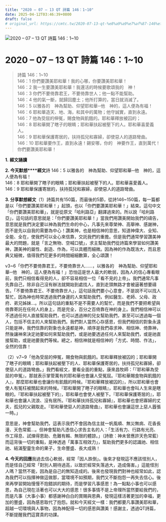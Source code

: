 ```yaml
---
title: "2020 – 07 – 13 QT 詩篇 146：1~10"
date: 2025-04-12T03:46:39+0800
draft: false
# original_url: https://cmtc.tw/2020-07-13-qt-%e8%a9%a9%e7%af%87-146%ef%bc%9a110
---
```


![2020 – 07 – 13 QT 詩篇 146：1\~10](/images/qt.jpg   "2020 – 07 – 13 QT 詩篇 146：1\~10")

# 2020 – 07 – 13 QT 詩篇 146：1\~10

> 詩篇 146：1\~10  
> 146：1 你們要讚美耶和華！我的心哪，你要讚美耶和華！  
> 146：2 我一生要讚美耶和華！我還活的時候要歌頌我的　神！  
> 146：3 你們不要倚靠君王，不要倚靠世人；他一點不能幫助。  
> 146：4 他的氣一斷，就歸回塵土；他所打算的，當日就消滅了。  
> 146：5 以雅各的　神為幫助、仰望耶和華─他　神的，這人便為有福！  
> 146：6 耶和華造天、地、海，和其中的萬物；他守誠實，直到永遠。  
> 146：7 他為受屈的伸冤，賜食物與飢餓的。耶和華釋放被囚的；  
> 146：8 耶和華開了瞎子的眼睛；耶和華扶起被壓下的人。耶和華喜愛義人。  
> 146：9 耶和華保護寄居的，扶持孤兒和寡婦，卻使惡人的道路彎曲。  
> 146：10 耶和華要作王，直到永遠！錫安哪，你的　神要作王，直到萬代！你們要讚美耶和華！

**1.** **經文誦讀**

**2. 今天默想****經文**詩 146：5 以雅各的　神為幫助、仰望耶和華─他　神的，這人便為有福！  
146：8 耶和華開了瞎子的眼睛；耶和華扶起被壓下的人。耶和華喜愛義人。  
146：9 耶和華保護寄居的，扶持孤兒和寡婦，卻使惡人的道路彎曲。

**3. 分享默想經文**（1）詩篇共有150篇，而最後的5節，從詩146\~150篇，每一篇都是以「你們要讚美耶和華！」起頭，也以「你們要讚美耶和華！」結束。這句中文「你們要讚美耶和華」，就是從原文「哈利路亞」翻譯過來的。所以說「哈利路亞」，這句話的意思就是：「你們要讚美耶和華！」當我們用讚美開始我們的禱告，意思就是我們決定要以神為我們生命的中心，凡事先來尊榮神、高舉神、感謝神，而不是先以自我的需要為中心！讚美神，也是相信神的意思，知道神偉大、全知、全能、全在，使我們可以全心來信靠，交託我們的重擔。但是我們通常學習讚美神最大的問題，就是「言之無物、空喊口號」，求主幫助我們從詩篇來學習如何讚美神，讚美神的屬性、創造、作為，可以具體而細微。因為神的作為既浩大，而且恩典又細微，值得我們花更多的時間細細數算，全心頌讚！

v3\~6「你們不要倚靠君王，不要倚靠世人……，以雅各的　神為幫助、仰望耶和華─他　神的，這人便為有福！」恐怕這是世人最大的軟弱，因為人的信心專看眼前，我們只相信看得見的人，卻不容易相信一位「看不見的上帝」。我們通常凡事先靠自己，除非自己沒有辦法就開始到處找人，直到走頭無路才會被逼著想要禱告。「不要倚靠君王、不要倚靠世人」，這句話我們要小心意會，不是說不可以找人幫忙，因為神也時常透過我們身邊的人來幫助我們，例如醫生、老師、父母、政府、弟兄姊妹…。所以這句話的重點不是不需要人的幫忙，而是我們不要把希望與倚靠寄託在任何人的身上，而是完全，百分之百倚靠在神的身上。我們相信神可以不透過任何人直接幫助我們，也可以透過神的兒女幫助我們，甚至可以透過每一個人，包括不信主的人來幫助我們。我們對人當然心存感恩，但我們相信的對象永遠只能是神，我們信靠的對象也永遠都是神，順序是我們尋求神、相信神、倚靠神，然後讓神來決定祂要如何來幫助我們，或是祂要透過任何人來幫助我們，或是祂直接幫助，或是祂要我們等候。總之，相信神就是相信神的「方式、時間、作法」，全然的信靠！

（2）v7\~9「他為受屈的伸冤，賜食物與飢餓的。耶和華釋放被囚的；耶和華開了瞎子的眼睛；耶和華扶起被壓下的人、耶和華保護寄居的，扶持孤兒和寡婦，卻使惡人的道路彎曲。」我們看經文，要看全面的重點，康來昌牧師：「『耶和華為受屈的申冤』，那就表示掌管萬有的耶和華也會讓人受冤屈。『耶和華賜食物與飢餓的人』，那麼耶和華也會讓你有飢餓的時候。『耶和華釋放被囚的』，所以耶和華也會使人有冤枉被關起來的時候。『耶和華開了瞎子的眼睛』，耶和華也會叫人生來是瞎眼的。『耶和華扶起被壓下的』，耶和華也會使人被壓下。『耶和華保護寄居的』，耶和華也會讓人流浪、沒有居所。『耶和華扶持孤兒和寡婦』，耶和華也會把寡婦的丈夫，孤兒的父親取走。『耶和華使惡人的道路彎曲』，耶和華也會讓這世上惡人囂張一時。」

意思是，神會幫助我們，這表示我們不會因為信主就一帆風順、無災無病、花香長漫、天色常藍…。但神會幫助凡憑信心求告主名的人：「生活有力、行路有光亮、作工得息、試煉得恩助、危難有賴、無限的體諒。」（詩歌：神未曾應許天色常藍）而這背後一切的重點，是神透過「萬事互相效力」，幫助我們更多的認識祂、相信祂、結滿聖靈生命的果子，生命豐盛、長大成熟！

**4. 今天的回應**我過去信心軟弱，經常「因人跌倒」。後來才發現這不應該怪別人，而是怪自己經常「對別人期待過高，以致於經常失落過大，造成傷害。」這能怪別人嗎？當然不能，因為是自己的無知造成的。後來也發現我們對神也經常如此，認為我們可以指揮神做這做那，當環境不如預期，我們又不斷抱怨一再失去信心。後來再學習開始慢慢不抱錯誤的期待，而是學習凡事感恩！為一點點小事也可以感恩，為自己現在活著也可以大大的感恩！很多事情不是上帝理所當然要給我們的，而是凡事（大事小事）都感謝神白白的賞賜與恩典，發現這樣活著更加的幸福，更加的豐盛，因為感恩取代了抱怨。就和今天經文一樣：我們都要凡事讚美耶和華，超越一切環境與人事物，因為神配得一切的感恩與讚美！感謝主，透過QT詩篇，不斷提醒我們這寶貴的功課。